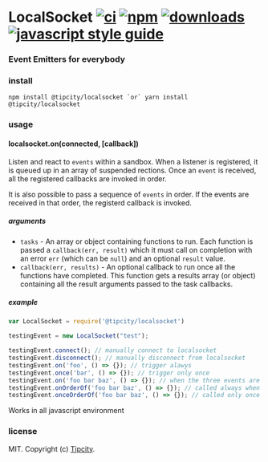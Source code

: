# LocalSocket [![ci][ci-image]][ci-url] [![npm][npm-image]][npm-url] [![downloads][downloads-image]][downloads-url] [![javascript style guide][standard-image]][standard-url]

[ci-image]: https://img.shields.io/github/workflow/status/conquext/localsocket/ci/master
[ci-url]: https://github.com/conquext/localsocket/actions
[npm-image]: https://img.shields.io/npm/v/localsocket.svg
[npm-url]: https://npmjs.org/package/localsocket
[downloads-image]: https://img.shields.io/npm/dm/localsocket.svg
[downloads-url]: https://npmjs.org/package/localsocket
[standard-image]: https://img.shields.io/badge/code_style-standard-brightgreen.svg
[standard-url]: https://standardjs.com

### Event Emitters for everybody


### install

```
npm install @tipcity/localsocket `or` yarn install @tipcity/localsocket
```

### usage

#### localsocket.on(connected, [callback])

Listen and react to `events` within a sandbox. When a listener is registered,
it is queued up in an array of suspended rections. Once an `event` is received,
all the registered callbacks are invoked in order.

It is also possible to pass a sequence of `events` in order. If the events
are received in that order, the registerd callback is invoked. 

##### arguments

- `tasks` - An array or object containing functions to run. Each function is passed a
`callback(err, result)` which it must call on completion with an error `err` (which can
be `null`) and an optional `result` value.
- `callback(err, results)` - An optional callback to run once all the functions have
completed. This function gets a results array (or object) containing all the result
arguments passed to the task callbacks.

##### example

```js
var LocalSocket = require('@tipcity/localsocket')

testingEvent = new LocalSocket("test");

testingEvent.connect(); // manually connect to localsocket
testingEvent.disconnect(); // manually disconnect from localsocket
testingEvent.on('foo', () => {}); // trigger alawys
testingEvent.once('bar', () => {}); // trigger only once 
testingEvent.on('foo bar baz', () => {}); // when the three events are executed in this order, will ignore other events in between
testingEvent.onOrderOf('foo bar baz', () => {}); // called always when the three events must have happened sequentially without a break
testingEvent.onceOrderOf('foo bar baz', () => {}); // called only once when the three events must have happened sequentially without a break
```

Works in all javascript environment

### license

MIT. Copyright (c) [Tipcity](http://tipcity.co).
